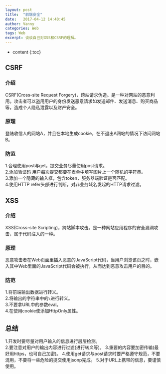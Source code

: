 ```yaml
---
layout: post
title:  "前端安全"
date:   2017-04-12 14:40:45
author: Vanny
categories: Web
tags: Web
excerpt: 谈谈自己对XSS和CSRF的理解。
---
```


* content
{:toc}

## CSRF
### 介绍
CSRF(Cross-site Request Forgery)，跨站请求伪造。是一种对网站的恶意利用。攻击者可以盗用用户的身份发送恶意请求如发送邮件、发送消息、购买商品等，造成个人隐私泄露以及财产安全。

### 原理
登陆收信人的网站A，并且在本地生成cookie，在不退出A网站的情况下访问网站B。

### 防范
1.合理使用post与get，提交业务尽量使用post请求。  
2.添加验证码 用户每次提交都要在表单中填写图片上一个随机的字符串。  
3.添加一个隐藏的输入框，包含token，服务器端验证是否匹配。  
4.使用HTTP refer头部进行判断，对非业务域名发起的HTTP请求过滤。  

## XSS
### 介绍
XSS(Cross-site Scripting)，跨站脚本攻击。是一种网站应用程序的安全漏洞攻击，属于代码注入的一种。

### 原理
恶意攻击者在Web页面里插入恶意的JavaScript代码，当用户浏览该页之时，嵌入其中Web里面的JavaScript代码会被执行，从而达到恶意攻击用户的目的。

### 防范
1.将前端输出数据进行转义。  
2.将输出的字符串中的`\`进行转义。  
3.不要拿URL中的参数eval。  
4.在使用cookie使添加HttpOnly属性。  

## 总结
1.开发时要尽量对用户输入的信息进行层层检测。  
2.要注意对用户的输出内容进行过滤(进行转义等)。 
3.重要的内容要加密传输(最好用https，也可自己加密)。
4.使用get请求与post请求时要严格遵守规范，不要混用，不要将一些危险的提交使用jsonp完成。
5.对于URL上携带的信息，要谨慎使用。